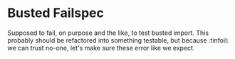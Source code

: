 Busted Failspec
===============

Supposed to fail, on purpose and the like, to test busted import. This probably
should be refactored into something testable, but because :tinfoil: we can
trust no-one, let's make sure these error like we expect.
